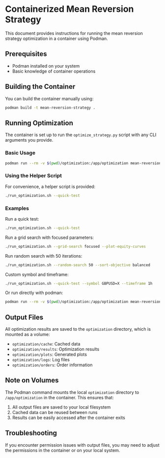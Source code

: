 # Containerized Mean Reversion Strategy

This document provides instructions for running the mean reversion strategy optimization in a container using Podman.

## Prerequisites

- Podman installed on your system
- Basic knowledge of container operations

## Building the Container

You can build the container manually using:

```bash
podman build -t mean-reversion-strategy .
```

## Running Optimization

The container is set up to run the `optimize_strategy.py` script with any CLI arguments you provide.

### Basic Usage

```bash
podman run --rm -v $(pwd)/optimization:/app/optimization mean-reversion-strategy --quick-test
```

### Using the Helper Script

For convenience, a helper script is provided:

```bash
./run_optimization.sh --quick-test
```

### Examples

Run a quick test:
```bash
./run_optimization.sh --quick-test
```

Run a grid search with focused parameters:
```bash
./run_optimization.sh --grid-search focused --plot-equity-curves
```

Run random search with 50 iterations:
```bash
./run_optimization.sh --random-search 50 --sort-objective balanced
```

Custom symbol and timeframe:
```bash
./run_optimization.sh --quick-test --symbol GBPUSD=X --timeframe 1h
```

Or run directly with podman:
```bash
podman run --rm -v $(pwd)/optimization:/app/optimization mean-reversion-strategy --grid-search focused
```

## Output Files

All optimization results are saved to the `optimization` directory, which is mounted as a volume:

- `optimization/cache`: Cached data
- `optimization/results`: Optimization results
- `optimization/plots`: Generated plots
- `optimization/logs`: Log files
- `optimization/orders`: Order information

## Note on Volumes

The Podman command mounts the local `optimization` directory to `/app/optimization` in the container. This ensures that:

1. All output files are saved to your local filesystem
2. Cached data can be reused between runs
3. Results can be easily accessed after the container exits

## Troubleshooting

If you encounter permission issues with output files, you may need to adjust the permissions in the container or on your local system.
